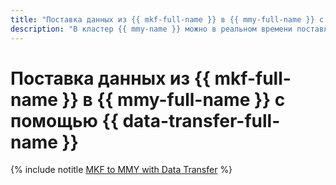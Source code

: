 ```yaml
---
title: "Поставка данных из {{ mkf-full-name }} в {{ mmy-full-name }} с помощью {{ data-transfer-full-name }}"
description: "В кластер {{ mmy-name }} можно в реальном времени поставлять данные из топиков {{ KF }}."
---
```


# Поставка данных из {{ mkf-full-name }} в {{ mmy-full-name }} с помощью {{ data-transfer-full-name }}

{% include notitle [MKF to MMY with Data Transfer](../../_tutorials/dataplatform/data-transfer-mkf-mmy.md) %}

